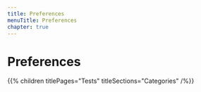 ```yaml
---
title: Preferences
menuTitle: Preferences
chapter: true
---
```


# Preferences

{{% children titlePages="Tests" titleSections="Categories" /%}}